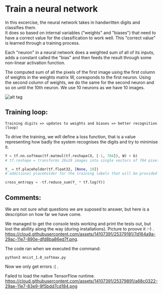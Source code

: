 # Train a neural network

In this excercise, the neural network takes in handwritten digits and classifies them.   
It does so based on internal variables ("weights" and "biases") that need to have a correct value for the classification to work well. This "correct value" is learned through a training process.   


Each "neuron" in a neural network does a weighted sum of all of its inputs, adds a constant called the "bias" and then feeds the result through some non-linear activation function.   


The computed sum of all the pixels of the first image using the first column of weights in the weights matrix W, coresponds to the first neuron. Using the second column of weights, we do the same for the second neuron and so on until the 10th neuron. We use 10 neurons as we have 10 images.

![alt tag](https://codelabs.developers.google.com/codelabs/cloud-tensorflow-mnist/img/21dabcf6d44e4d6f.png)

## Training loop:
```Terminal
Training digits => updates to weights and biases => better recognition (loop)
```
To drive the training, we will define a loss function, that is a value representing how badly the system recognises the digits and try to minimise it.
```Python
Y = tf.nn.softmax(tf.matmul(tf.reshape(X, [-1, 784]), W) + b)
# tf.reshape = transforms 28x28 images into single vectors of 784 pixels with one possibility

Y_ = tf.placeholder(tf.float32, [None, 10])
# additional placeholder for the training labels that will be provided alongside training images.

cross_entropy = -tf.reduce_sum(Y_ * tf.log(Y))
```


## Comments:
We are not sure what questions we are suposed to answer, but here is a description on how far we have come.

We managed to get the console tests working and print the tests out, but lost the abillity along the way (during installations).
Picture to proove it :-) .  
https://cloud.githubusercontent.com/assets/14107391/25379181/7d164a9a-29ac-11e7-890e-dfd8ba86ed7f.png.   

The code ran when we executed the command:
```Terminal
python3 mnist_1.0_softmax.py
```
Now we only get errors :( .   

Failed to load the native TensorFlow runtime.   
https://cloud.githubusercontent.com/assets/14107391/25379891/a68c0322-29ae-11e7-83e9-9f5bdd7cd184.png
